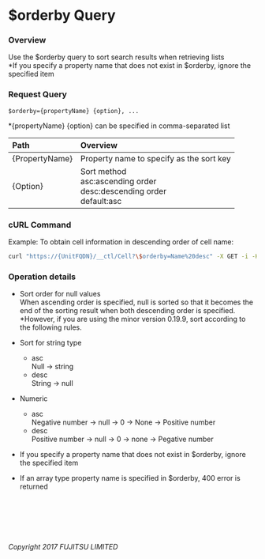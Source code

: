 # \$orderby  Query

### Overview

Use the \$orderby query to sort search results when retrieving lists<br>
\*If you specify a property name that does not exist in \$orderby, ignore the specified item

### Request Query

```
$orderby={propertyName} {option}, ...
```

\*{propertyName} {option} can be specified in comma-separated list

|Path<br>|Overview<br>|
|:--|:--|
|{PropertyName}<br>|Property name to specify as the sort key<br>|
|{Option}<br>|Sort method<br>asc:ascending order<br>desc:descending order<br>default:asc<br>|

### cURL Command

Example: To obtain cell information in descending order of cell name:

```sh
curl "https://{UnitFQDN}/__ctl/Cell?\$orderby=Name%20desc" -X GET -i -H 'Authorization: Bearer {AccessToken}' -H 'Accept: application/json'
```

### Operation details

* Sort order for null values<br>
    When ascending order is specified, null is sorted so that it becomes the end of the sorting result when both descending order is specified.<br>
    *However, if you are using the minor version 0.19.9, sort according to the following rules.
* Sort for string type

    * asc<br>
        Null -> string
    * desc<br>
        String -> null

* Numeric

    * asc<br>
        Negative number -> null -> 0 -> None -> Positive number
    * desc<br>
        Positive number -> null -> 0 -> none -> Pegative number

* If you specify a property name that does not exist in $orderby, ignore the specified item
* If an array type property name is specified in $orderby, 400 error is returned<br><br><br><br><br><br>

###### Copyright 2017 FUJITSU LIMITED